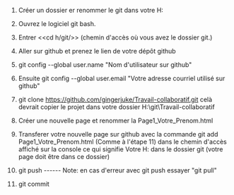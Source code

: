 1. Créer un dossier er renommer le git dans votre H:

2. Ouvrez le logiciel git bash.

3. Entrer <<cd h/git/>> (chemin d'accès où vous avez le dossier git.)

4. Aller sur github et prenez le lien de votre dépôt github

5. git config --global user.name "Nom d'utilisateur sur github"

6. Ensuite git config --global user.email "Votre adresse courriel utilisé sur github"

7. git clone https://github.com/gingerjuke/Travail-collaboratif.git celà devrait copier le projet dans votre dossier 
H:\git\Travail-collaboratif

8. Créer une nouvelle page et renommer la Page1_Votre_Prenom.html

9. Transferer votre nouvelle page sur github avec la commande git add Page1_Votre_Prenom.html (Comme à l'étape 11) dans le chemin d'accès affiché sur la console ce qui signifie Votre H: dans le dossier git (votre page doit être dans ce dossier)

10. git push ------ Note: en cas d'erreur avec git push essayer "git pull"

11. git commit
